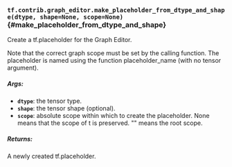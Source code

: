 ### `tf.contrib.graph_editor.make_placeholder_from_dtype_and_shape(dtype, shape=None, scope=None)` {#make_placeholder_from_dtype_and_shape}

Create a tf.placeholder for the Graph Editor.

Note that the correct graph scope must be set by the calling function.
The placeholder is named using the function placeholder_name (with no
tensor argument).

##### Args:


*  <b>`dtype`</b>: the tensor type.
*  <b>`shape`</b>: the tensor shape (optional).
*  <b>`scope`</b>: absolute scope within which to create the placeholder. None
    means that the scope of t is preserved. "" means the root scope.

##### Returns:

  A newly created tf.placeholder.

